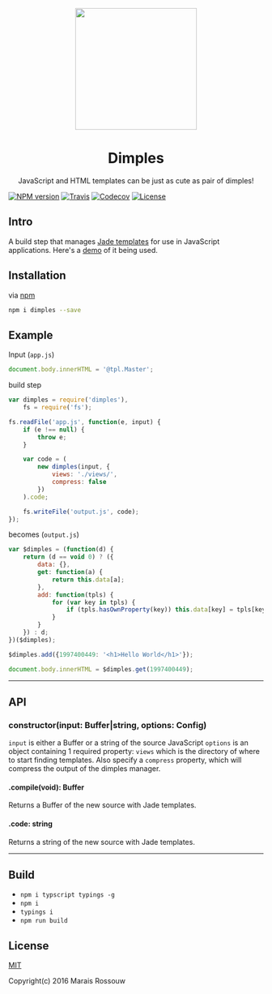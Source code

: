 <p align="center">
	<a href="https://github.com/maraisr/dimples">
		<img height="240" width="240" src="http://dimples.io/static/dimples.svg">
	</a>
	<h1 align="center">Dimples</h1>
	<p align="center">JavaScript and HTML templates can be just as cute as pair of dimples!</p>
</p>

[![NPM version](https://img.shields.io/npm/v/dimples.svg?style=flat-square)](https://www.npmjs.com/package/dimples)
[![Travis](https://img.shields.io/travis/maraisr/dimples.svg?style=flat-square)](https://travis-ci.org/maraisr/dimples)
[![Codecov](https://img.shields.io/codecov/c/github/maraisr/dimples.svg?style=flat-square)](https://codecov.io/github/maraisr/dimples)
[![License](https://img.shields.io/npm/l/dimples.svg?style=flat-square)](https://github.com/maraisr/dimples/blob/master/LICENSE.md)

## Intro
A build step that manages [Jade templates](http://jade-lang.com/) for use in JavaScript applications. Here's a [demo](https://github.com/maraisr/waybackthen) of it being used.

## Installation

via [npm](https://www.npmjs.com/)
```sh
npm i dimples --save
```

## Example

Input (`app.js`)
```js
document.body.innerHTML = '@tpl.Master';
```

build step
```js
var dimples = require('dimples'),
	fs = require('fs');

fs.readFile('app.js', function(e, input) {
	if (e !== null) {
		throw e;
	}

	var code = (
		new dimples(input, {
			views: './views/',
			compress: false
		})
	).code;

	fs.writeFile('output.js', code);
});
```

becomes (`output.js`)

```js
var $dimples = (function(d) {
	return (d == void 0) ? ({
		data: {},
		get: function(a) {
			return this.data[a];
		},
		add: function(tpls) {
			for (var key in tpls) {
				if (tpls.hasOwnProperty(key)) this.data[key] = tpls[key];
			}
		}
	}) : d;
})($dimples);

$dimples.add({1997400449: '<h1>Hello World</h1>'});

document.body.innerHTML = $dimples.get(1997400449);
```

---

## API

### constructor(input: Buffer|string, options: Config)
`input` is either a Buffer or a string of the source JavaScript
`options` is an object containing 1 required property: `views` which is the directory of where to start finding templates. Also specify a `compress` property, which will compress the output of the dimples manager.

#### .compile(void): Buffer
Returns a Buffer of the new source with Jade templates.

#### .code: string
Returns a string of the new source with Jade templates.

---

## Build
- `npm i typscript typings -g`
- `npm i`
- `typings i`
- `npm run build`

## License
[MIT](https://github.com/maraisr/dimples/blob/master/LICENSE.md)

Copyright(c) 2016 Marais Rossouw
